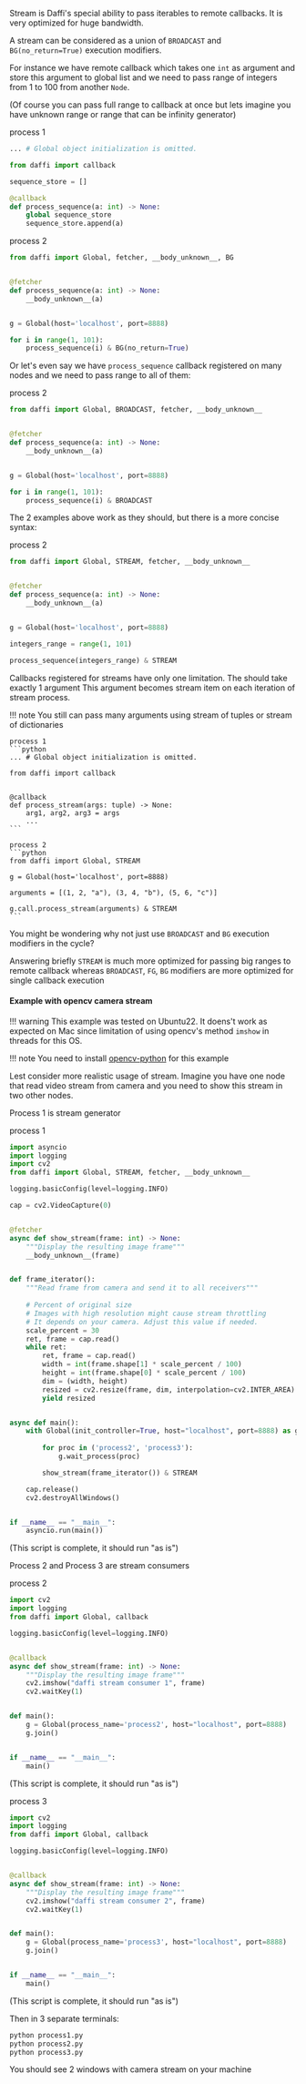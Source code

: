 Stream is Daffi's special ability to pass iterables to remote callbacks.
It is very optimized for huge bandwidth.

A stream can be considered as a union of `BROADCAST` and `BG(no_return=True)` execution modifiers.

For instance we have remote callback which takes one `int` as argument and store this argument to 
global list and we need to pass range of integers from 1 to 100 from another `Node`.

(Of course you can pass full range to callback at once but lets imagine you have unknown range or range that can be infinity generator)

process 1
```python
... # Global object initialization is omitted.

from daffi import callback

sequence_store = []

@callback
def process_sequence(a: int) -> None:
    global sequence_store
    sequence_store.append(a)
```

process 2
```python
from daffi import Global, fetcher, __body_unknown__, BG


@fetcher
def process_sequence(a: int) -> None:
    __body_unknown__(a)


g = Global(host='localhost', port=8888)

for i in range(1, 101):
    process_sequence(i) & BG(no_return=True)
```

Or let's even say we have `process_sequence` callback registered on many nodes and we need to pass
range to all of them:

process 2
```python
from daffi import Global, BROADCAST, fetcher, __body_unknown__


@fetcher
def process_sequence(a: int) -> None:
    __body_unknown__(a)


g = Global(host='localhost', port=8888)

for i in range(1, 101):
    process_sequence(i) & BROADCAST
```

The 2 examples above work as they should, but there is a more concise syntax:

process 2
```python
from daffi import Global, STREAM, fetcher, __body_unknown__


@fetcher
def process_sequence(a: int) -> None:
    __body_unknown__(a)


g = Global(host='localhost', port=8888)

integers_range = range(1, 101)

process_sequence(integers_range) & STREAM
```

Callbacks registered for streams have only one limitation. The should take exactly 1 argument
This argument becomes stream item on each iteration of stream process.

    
!!! note
    You still can pass many arguments using stream of tuples or stream of dictionaries
    
    process 1
    ```python
    ... # Global object initialization is omitted.
    
    from daffi import callback
     

    @callback
    def process_stream(args: tuple) -> None:
        arg1, arg2, arg3 = args
        ...
    ```

    process 2
    ```python
    from daffi import Global, STREAM
    
    g = Global(host='localhost', port=8888)
    
    arguments = [(1, 2, "a"), (3, 4, "b"), (5, 6, "c")]
    
    g.call.process_stream(arguments) & STREAM
    ```

You might be wondering why not just use `BROADCAST` and `BG` execution modifiers in the cycle?

Answering briefly `STREAM` is much more optimized for passing big ranges to remote callback whereas 
`BROADCAST`, `FG`, `BG` modifiers are more optimized for single callback execution


#### Example with opencv camera stream

!!! warning
    This example was tested on Ubuntu22.
    It doens't work as expected on Mac since limitation of using opencv's method `imshow` in threads for this OS.

!!! note
    You need to install [opencv-python](https://pypi.org/project/opencv-python/) for this example

Lest consider more realistic usage of stream. Imagine you have one node that read video stream from camera
and you need to show this stream in two other nodes.

Process 1 is stream generator

process 1
```python
import asyncio
import logging
import cv2
from daffi import Global, STREAM, fetcher, __body_unknown__

logging.basicConfig(level=logging.INFO)

cap = cv2.VideoCapture(0)


@fetcher
async def show_stream(frame: int) -> None:
    """Display the resulting image frame"""
    __body_unknown__(frame)


def frame_iterator():
    """Read frame from camera and send it to all receivers"""
    
    # Percent of original size
    # Images with high resolution might cause stream throttling
    # It depends on your camera. Adjust this value if needed.
    scale_percent = 30
    ret, frame = cap.read()
    while ret:
        ret, frame = cap.read()
        width = int(frame.shape[1] * scale_percent / 100)
        height = int(frame.shape[0] * scale_percent / 100)
        dim = (width, height)
        resized = cv2.resize(frame, dim, interpolation=cv2.INTER_AREA)
        yield resized


async def main():
    with Global(init_controller=True, host="localhost", port=8888) as g:
        
        for proc in ('process2', 'process3'):
            g.wait_process(proc)

        show_stream(frame_iterator()) & STREAM

    cap.release()
    cv2.destroyAllWindows()


if __name__ == "__main__":
    asyncio.run(main())
```
(This script is complete, it should run "as is")


Process 2 and Process 3 are stream consumers

process 2
```python
import cv2
import logging
from daffi import Global, callback

logging.basicConfig(level=logging.INFO)


@callback
async def show_stream(frame: int) -> None:
    """Display the resulting image frame"""
    cv2.imshow("daffi stream consumer 1", frame)
    cv2.waitKey(1)


def main():
    g = Global(process_name='process2', host="localhost", port=8888)
    g.join()


if __name__ == "__main__":
    main()
```
(This script is complete, it should run "as is")


process 3
```python
import cv2
import logging
from daffi import Global, callback

logging.basicConfig(level=logging.INFO)


@callback
async def show_stream(frame: int) -> None:
    """Display the resulting image frame"""
    cv2.imshow("daffi stream consumer 2", frame)
    cv2.waitKey(1)


def main():
    g = Global(process_name='process3', host="localhost", port=8888)
    g.join()


if __name__ == "__main__":
    main()
```
(This script is complete, it should run "as is")


Then in 3 separate terminals:
```bash
python process1.py
python process2.py
python process3.py
```

You should see 2 windows with camera stream on your machine


